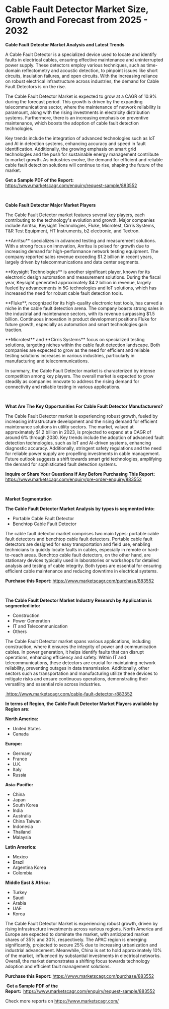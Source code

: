 <p><h1>Cable Fault Detector Market Size, Growth and Forecast from 2025 - 2032</h1></p><p><strong>Cable Fault Detector Market Analysis and Latest Trends</strong></p>
<p><p>A Cable Fault Detector is a specialized device used to locate and identify faults in electrical cables, ensuring effective maintenance and uninterrupted power supply. These detectors employ various techniques, such as time-domain reflectometry and acoustic detection, to pinpoint issues like short circuits, insulation failures, and open circuits. With the increasing reliance on robust electrical infrastructure across industries, the demand for Cable Fault Detectors is on the rise.</p><p>The Cable Fault Detector Market is expected to grow at a CAGR of 10.9% during the forecast period. This growth is driven by the expanding telecommunications sector, where the maintenance of network reliability is paramount, along with the rising investments in electricity distribution systems. Furthermore, there is an increasing emphasis on preventive maintenance, which boosts the adoption of cable fault detection technologies. </p><p>Key trends include the integration of advanced technologies such as IoT and AI in detection systems, enhancing accuracy and speed in fault identification. Additionally, the growing emphasis on smart grid technologies and the push for sustainable energy management contribute to market growth. As industries evolve, the demand for efficient and reliable cable fault detection solutions will continue to rise, shaping the future of the market.</p></p>
<p><strong>Get a Sample PDF of the Report:&nbsp;</strong> <a href="https://www.marketscagr.com/enquiry/request-sample/883552?utm_campaign=3277&utm_medium=2&utm_source=Github&utm_content=ia&utm_term=10042025&utm_id=cable-fault-detector">https://www.marketscagr.com/enquiry/request-sample/883552</a></p>
<p>&nbsp;</p>
<p><strong>Cable Fault Detector Major Market Players</strong></p>
<p><p>The Cable Fault Detector market features several key players, each contributing to the technology's evolution and growth. Major companies include Anritsu, Keysight Technologies, Fluke, Microtest, Cirris Systems, T&R Test Equipment, HT Instruments, b2 electronic, and Textron. </p><p>**Anritsu** specializes in advanced testing and measurement solutions. With a strong focus on innovation, Anritsu is poised for growth due to increasing demand for high-performance network testing equipment. The company reported sales revenue exceeding $1.2 billion in recent years, largely driven by telecommunications and data center segments.</p><p>**Keysight Technologies** is another significant player, known for its electronic design automation and measurement solutions. During the fiscal year, Keysight generated approximately $4.2 billion in revenue, largely fueled by advancements in 5G technologies and IoT solutions, which has increased the need for robust cable fault detection tools.</p><p>**Fluke**, recognized for its high-quality electronic test tools, has carved a niche in the cable fault detection arena. The company boasts strong sales in the industrial and maintenance sectors, with its revenue surpassing $1.5 billion. Continuous innovation in product development positions Fluke for future growth, especially as automation and smart technologies gain traction.</p><p>**Microtest** and **Cirris Systems** focus on specialized testing solutions, targeting niches within the cable fault detection landscape. Both companies are expected to grow as the need for efficient and reliable testing solutions increases in various industries, particularly in manufacturing and telecommunications.</p><p>In summary, the Cable Fault Detector market is characterized by intense competition among key players. The overall market is expected to grow steadily as companies innovate to address the rising demand for connectivity and reliable testing in various applications.</p></p>
<p>&nbsp;</p>
<p><strong>What Are The Key Opportunities For Cable Fault Detector Manufacturers?</strong></p>
<p><p>The Cable Fault Detector market is experiencing robust growth, fueled by increasing infrastructure development and the rising demand for efficient maintenance solutions in utility sectors. The market, valued at approximately $1.2 billion in 2023, is projected to expand at a CAGR of around 6% through 2030. Key trends include the adoption of advanced fault detection technologies, such as IoT and AI-driven systems, enhancing diagnostic accuracy. Additionally, stringent safety regulations and the need for reliable power supply are propelling investments in cable management. Future outlook suggests a shift towards smart grid technologies, amplifying the demand for sophisticated fault detection systems.</p></p>
<p><strong>Inquire or Share Your Questions If Any Before Purchasing This Report:</strong> <a href="https://www.marketscagr.com/enquiry/pre-order-enquiry/883552?utm_campaign=3277&utm_medium=2&utm_source=Github&utm_content=ia&utm_term=10042025&utm_id=cable-fault-detector">https://www.marketscagr.com/enquiry/pre-order-enquiry/883552</a></p>
<p>&nbsp;</p>
<p><strong>Market Segmentation</strong></p>
<p><strong>The Cable Fault Detector Market Analysis by types is segmented into:</strong></p>
<p><ul><li>Portable Cable Fault Detector</li><li>Benchtop Cable Fault Detector</li></ul></p>
<p><p>The cable fault detector market comprises two main types: portable cable fault detectors and benchtop cable fault detectors. Portable cable fault detectors are designed for easy transportation and field use, enabling technicians to quickly locate faults in cables, especially in remote or hard-to-reach areas. Benchtop cable fault detectors, on the other hand, are stationary devices typically used in laboratories or workshops for detailed analysis and testing of cable integrity. Both types are essential for ensuring efficient cable maintenance and reducing downtime in electrical systems.</p></p>
<p><strong>Purchase this Report:&nbsp;</strong><a href="https://www.marketscagr.com/purchase/883552?utm_campaign=3277&utm_medium=2&utm_source=Github&utm_content=ia&utm_term=10042025&utm_id=cable-fault-detector">https://www.marketscagr.com/purchase/883552</a></p>
<p>&nbsp;</p>
<p><strong>The Cable Fault Detector Market Industry Research by Application is segmented into:</strong></p>
<p><ul><li>Construction</li><li>Power Generation</li><li>IT and Telecommunication</li><li>Others</li></ul></p>
<p><p>The Cable Fault Detector market spans various applications, including construction, where it ensures the integrity of power and communication cables. In power generation, it helps identify faults that can disrupt operations, enhancing efficiency and safety. Within IT and telecommunications, these detectors are crucial for maintaining network reliability, preventing outages in data transmission. Additionally, other sectors such as transportation and manufacturing utilize these devices to mitigate risks and ensure continuous operations, demonstrating their versatility and essential role across industries.</p></p>
<p><a href="https://www.marketscagr.com/cable-fault-detector-r883552?utm_campaign=3277&utm_medium=2&utm_source=Github&utm_content=ia&utm_term=10042025&utm_id=cable-fault-detector">&nbsp;https://www.marketscagr.com/cable-fault-detector-r883552</a></p>
<p><strong>In terms of Region, the Cable Fault Detector Market Players available by Region are:</strong></p>
<p>
    <p> <strong> North America: </strong>
        <ul>
            <li>United States</li>
            <li>Canada</li>
        </ul>
        </p> 
    <p> <strong> Europe: </strong>
        <ul>
            <li>Germany</li>
            <li>France</li>
            <li>U.K.</li>
            <li>Italy</li>
            <li>Russia</li>
        </ul>
        </p> 
    <p> <strong> Asia-Pacific: </strong>
        <ul>
            <li>China</li>
            <li>Japan</li>
            <li>South Korea</li>
            <li>India</li>
            <li>Australia</li>
            <li>China Taiwan</li>
            <li>Indonesia</li>
            <li>Thailand</li>
            <li>Malaysia</li>
        </ul>
        </p> 
    <p> <strong> Latin America: </strong>
        <ul>
            <li>Mexico</li>
            <li>Brazil</li>
            <li>Argentina Korea</li>
            <li>Colombia</li>
        </ul>
        </p> 
    <p> <strong> Middle East & Africa: </strong>
        <ul>
            <li>Turkey</li>
            <li>Saudi</li>
            <li>Arabia</li>
            <li>UAE</li>
            <li>Korea</li>
        </ul>
    </p>
    </p>
<p><p>The Cable Fault Detector Market is experiencing robust growth, driven by rising infrastructure investments across various regions. North America and Europe are expected to dominate the market, with anticipated market shares of 35% and 30%, respectively. The APAC region is emerging significantly, projected to secure 25% due to increasing urbanization and industrial advancement. Meanwhile, China is set to hold approximately 10% of the market, influenced by substantial investments in electrical networks. Overall, the market demonstrates a shifting focus towards technology adoption and efficient fault management solutions.</p></p>
<p><strong>Purchase this Report: </strong><a href="https://www.marketscagr.com/purchase/883552?utm_campaign=3277&utm_medium=2&utm_source=Github&utm_content=ia&utm_term=10042025&utm_id=cable-fault-detector">https://www.marketscagr.com/purchase/883552</a></p>
<p>&nbsp;<strong>Get a Sample PDF of the Report:&nbsp;&nbsp;</strong><a href="https://www.marketscagr.com/enquiry/request-sample/883552?utm_campaign=3277&utm_medium=2&utm_source=Github&utm_content=ia&utm_term=10042025&utm_id=cable-fault-detector">https://www.marketscagr.com/enquiry/request-sample/883552</a></p>
<p><strong></strong></p>
<p>Check more reports on <a href="https://www.marketscagr.com/?utm_campaign=3277&utm_medium=2&utm_source=Github&utm_content=ia&utm_term=10042025&utm_id=cable-fault-detector">https://www.marketscagr.com/</a></p>
